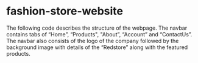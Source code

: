 # fashion-store-website
The following code describes the structure of the webpage. The navbar contains tabs of “Home”, “Products", "About”, “Account” and “ContactUs”. The navbar also consists of the logo of the company followed by the background image with details of the “Redstore” along with the featured products.
